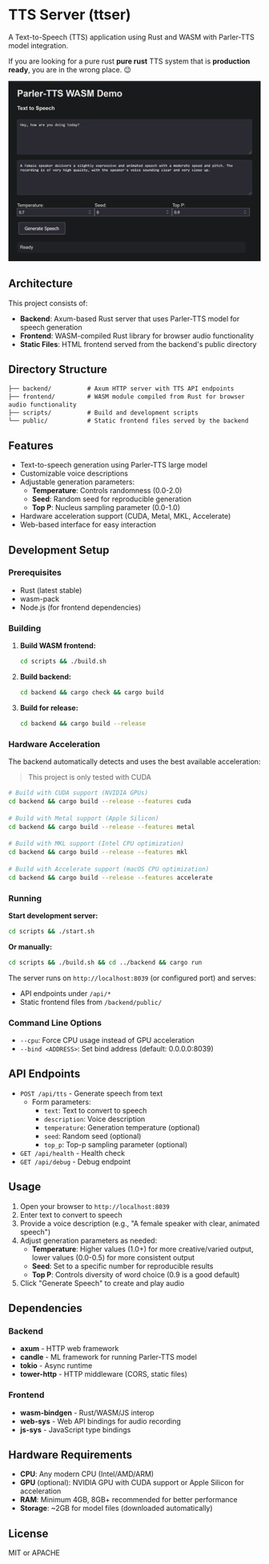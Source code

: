 # TTS Server (ttser)

A Text-to-Speech (TTS) application using Rust and WASM with Parler-TTS model integration.

If you are looking for a pure rust **pure rust** TTS system that is **production ready**, you are in the wrong place. 😉

![Screenshot](<screenshot.png>)

## Architecture

This project consists of:

- **Backend**: Axum-based Rust server that uses Parler-TTS model for speech generation
- **Frontend**: WASM-compiled Rust library for browser audio functionality
- **Static Files**: HTML frontend served from the backend's public directory

## Directory Structure

```
├── backend/          # Axum HTTP server with TTS API endpoints
├── frontend/         # WASM module compiled from Rust for browser audio functionality
├── scripts/          # Build and development scripts
└── public/           # Static frontend files served by the backend
```

## Features

- Text-to-speech generation using Parler-TTS large model
- Customizable voice descriptions
- Adjustable generation parameters:
  - **Temperature**: Controls randomness (0.0-2.0)
  - **Seed**: Random seed for reproducible generation
  - **Top P**: Nucleus sampling parameter (0.0-1.0)
- Hardware acceleration support (CUDA, Metal, MKL, Accelerate)
- Web-based interface for easy interaction

## Development Setup

### Prerequisites

- Rust (latest stable)
- wasm-pack
- Node.js (for frontend dependencies)

### Building

1. **Build WASM frontend:**
   ```bash
   cd scripts && ./build.sh
   ```

2. **Build backend:**
   ```bash
   cd backend && cargo check && cargo build
   ```

3. **Build for release:**
   ```bash
   cd backend && cargo build --release
   ```

### Hardware Acceleration

The backend automatically detects and uses the best available acceleration:

> This project is only tested with CUDA

```bash
# Build with CUDA support (NVIDIA GPUs)
cd backend && cargo build --release --features cuda

# Build with Metal support (Apple Silicon)
cd backend && cargo build --release --features metal

# Build with MKL support (Intel CPU optimization)
cd backend && cargo build --release --features mkl

# Build with Accelerate support (macOS CPU optimization)
cd backend && cargo build --release --features accelerate
```

### Running

**Start development server:**
```bash
cd scripts && ./start.sh
```

**Or manually:**
```bash
cd scripts && ./build.sh && cd ../backend && cargo run
```

The server runs on `http://localhost:8039` (or configured port) and serves:
- API endpoints under `/api/*`
- Static frontend files from `/backend/public/`

### Command Line Options

- `--cpu`: Force CPU usage instead of GPU acceleration
- `--bind <ADDRESS>`: Set bind address (default: 0.0.0.0:8039)

## API Endpoints

- `POST /api/tts` - Generate speech from text
  - Form parameters:
    - `text`: Text to convert to speech
    - `description`: Voice description
    - `temperature`: Generation temperature (optional)
    - `seed`: Random seed (optional)
    - `top_p`: Top-p sampling parameter (optional)
- `GET /api/health` - Health check
- `GET /api/debug` - Debug endpoint

## Usage

1. Open your browser to `http://localhost:8039`
2. Enter text to convert to speech
3. Provide a voice description (e.g., "A female speaker with clear, animated speech")
4. Adjust generation parameters as needed:
   - **Temperature**: Higher values (1.0+) for more creative/varied output, lower values (0.0-0.5) for more consistent output
   - **Seed**: Set to a specific number for reproducible results
   - **Top P**: Controls diversity of word choice (0.9 is a good default)
5. Click "Generate Speech" to create and play audio

## Dependencies

### Backend
- **axum** - HTTP web framework
- **candle** - ML framework for running Parler-TTS model
- **tokio** - Async runtime
- **tower-http** - HTTP middleware (CORS, static files)

### Frontend
- **wasm-bindgen** - Rust/WASM/JS interop
- **web-sys** - Web API bindings for audio recording
- **js-sys** - JavaScript type bindings

## Hardware Requirements

- **CPU**: Any modern CPU (Intel/AMD/ARM)
- **GPU** (optional): NVIDIA GPU with CUDA support or Apple Silicon for acceleration
- **RAM**: Minimum 4GB, 8GB+ recommended for better performance
- **Storage**: ~2GB for model files (downloaded automatically)

## License

MIT or APACHE